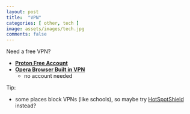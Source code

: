 ```yaml
---
layout: post
title:  "VPN"
categories: [ other, tech ]
image: assets/images/tech.jpg
comments: false
---
```


Need a free VPN?

+ **[Proton Free Account](https://account.protonvpn.com/signup?plan=free)**
+ **[Opera Browser Built in VPN](https://www.opera.com/features/free-vpn)**
    - no account needed

Tip:
- some places block VPNs (like schools), so maybe try [HotSpotShield](https://www.hotspotshield.com/) instead?
